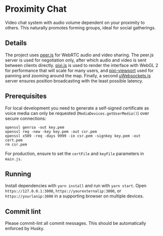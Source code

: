 # Proximity Chat

Video chat system with audio volume dependent on your proximity to others. This naturally promotes forming groups, ideal for social gatherings. 

## Details
The project uses [peer.js](http://peerjs.com) for WebRTC audio and video sharing. The peer.js server is used for negotiation only, after which audio and video is sent between clients directly. [pixi.js](http://pixijs.io) is used to render the interface with WebGL 2 for performance that will scale for many users, and [pixi-viewport](https://github.com/davidfig/pixi-viewport) used for panning and zooming around the map. Finally, a second [uWebsockets.js](https://github.com/uNetworking/uWebSockets.js) server ensures position broadcasting with the least possible latency.

## Prerequisites
For local development you need to generate a self-signed certificate as voice media can only be requested (`MediaDevices.getUserMedia()`) over secure connections:

    openssl genrsa -out key.pem
    openssl req -new -key key.pem -out csr.pem
    openssl x509 -req -days 9999 -in csr.pem -signkey key.pem -out cert.pem
    rm csr.pem

For production, ensure to set the `certFile` and `keyFile` parameters in `main.js`.

## Running
Install dependencies with `yarn install` and run with `yarn start`. Open `https://127.0.0.1:3000`, `https://yourexternalip:3000`, or `https://yourlanip:3000` in a supporting browser on multiple devices. 

## Commit lint

Please commit-lint all commit messages. This should be automatically enforced by Husky.
